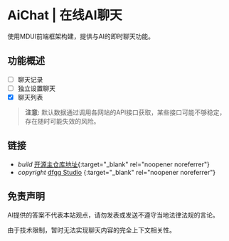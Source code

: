 # AiChat | 在线AI聊天 
 
使用MDUI前端框架构建，提供与AI的即时聊天功能。
 
## 功能概述
 
- [ ] 聊天记录
- [ ] 独立设置聊天
- [x] 聊天列表
 
> **注意:** 默认数据通过调用各网站的API接口获取，某些接口可能不够稳定，存在随时可能失效的风险。
 
## 链接
 
- <i class="mdui-icon material-icons">build</i> [开源主仓库地址](https://github.com/dfggmc/aichat){:target="\_blank" rel="noopener noreferrer"}
- <i class="mdui-icon material-icons">copyright</i> [dfgg Studio](https://studio.dfggmc.top/)
  {:target="\_blank" rel="noopener noreferrer"}
 
## 免责声明
 
AI提供的答案不代表本站观点，请勿发表或发送不遵守当地法律法规的言论。
 
由于技术限制，暂时无法实现聊天内容的完全上下文相关性。
